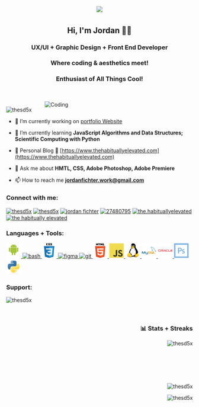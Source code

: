 <h1 align="center"><img src="https://media.tenor.com/54mjjpuowCgAAAAC/ninjala-jane.gif"></h1>
<h2 align="center">Hi, I'm Jordan 👋🏾</h2>
<h3 align="center">UX/UI + Graphic Design + Front End Developer</h3>
<h3 align="center">Where coding & aesthetics meet!</h3>
<h3 align="center">Enthusiast of All Things Cool!</h3><br><br>
<img align="right" alt="Coding" width="400" src="https://i.pinimg.com/originals/11/96/89/119689d2f8ae50053501afb4190e23f6.gif">

<p align="left"> <img src="https://komarev.com/ghpvc/?username=thesd5x&label=Profile%20views&color=0e75b6&style=flat" alt="thesd5x" /> </p>

- 🔭 I’m currently working on [portfolio Website](https://github.com/thesd5x/portfolioWebsite)

- 🌱 I’m currently learning **JavaScript Algorithms and Data Structures; Scientific Computing with Python**

- 📝 Personal Blog 🚧 [https://www.thehabituallyelevated.com](https://www.thehabituallyelevated.com)

- 💬 Ask me about **HMTL, CSS, Adobe Photoshop, Adobe Premiere**

- 📫 How to reach me **jordanfichter.work@gmail.com**

<h3 align="left">Connect with me:</h3>
<p align="left">
<a href="https://codepen.io/thesd5x" target="blank"><img align="center" src="https://raw.githubusercontent.com/rahuldkjain/github-profile-readme-generator/master/src/images/icons/Social/codepen.svg" alt="thesd5x" height="30" width="40" /></a>
<a href="https://twitter.com/thesd5x" target="blank"><img align="center" src="https://raw.githubusercontent.com/rahuldkjain/github-profile-readme-generator/master/src/images/icons/Social/twitter.svg" alt="thesd5x" height="30" width="40" /></a>
<a href="https://linkedin.com/in/jordan fichter" target="blank"><img align="center" src="https://raw.githubusercontent.com/rahuldkjain/github-profile-readme-generator/master/src/images/icons/Social/linked-in-alt.svg" alt="jordan fichter" height="30" width="40" /></a>
<a href="https://stackoverflow.com/users/27480795" target="blank"><img align="center" src="https://raw.githubusercontent.com/rahuldkjain/github-profile-readme-generator/master/src/images/icons/Social/stack-overflow.svg" alt="27480795" height="30" width="40" /></a>
<a href="https://instagram.com/the.habituallyelevated" target="blank"><img align="center" src="https://raw.githubusercontent.com/rahuldkjain/github-profile-readme-generator/master/src/images/icons/Social/instagram.svg" alt="the.habituallyelevated" height="30" width="40" /></a>
<a href="https://www.youtube.com/c/the habitually elevated" target="blank"><img align="center" src="https://raw.githubusercontent.com/rahuldkjain/github-profile-readme-generator/master/src/images/icons/Social/youtube.svg" alt="the habitually elevated" height="30" width="40" /></a>
</p>

<h3 align="left">Languages + Tools:</h3>
<p align="left"> <a href="https://developer.android.com" target="_blank" rel="noreferrer"> <img src="https://raw.githubusercontent.com/devicons/devicon/master/icons/android/android-original-wordmark.svg" alt="android" width="40" height="40"/> </a> <a href="https://www.gnu.org/software/bash/" target="_blank" rel="noreferrer"> <img src="https://www.vectorlogo.zone/logos/gnu_bash/gnu_bash-icon.svg" alt="bash" width="40" height="40"/> </a> <a href="https://www.w3schools.com/css/" target="_blank" rel="noreferrer"> <img src="https://raw.githubusercontent.com/devicons/devicon/master/icons/css3/css3-original-wordmark.svg" alt="css3" width="40" height="40"/> </a> <a href="https://www.figma.com/" target="_blank" rel="noreferrer"> <img src="https://www.vectorlogo.zone/logos/figma/figma-icon.svg" alt="figma" width="40" height="40"/> </a> <a href="https://git-scm.com/" target="_blank" rel="noreferrer"> <img src="https://www.vectorlogo.zone/logos/git-scm/git-scm-icon.svg" alt="git" width="40" height="40"/> </a> <a href="https://www.w3.org/html/" target="_blank" rel="noreferrer"> <img src="https://raw.githubusercontent.com/devicons/devicon/master/icons/html5/html5-original-wordmark.svg" alt="html5" width="40" height="40"/> </a> <a href="https://developer.mozilla.org/en-US/docs/Web/JavaScript" target="_blank" rel="noreferrer"> <img src="https://raw.githubusercontent.com/devicons/devicon/master/icons/javascript/javascript-original.svg" alt="javascript" width="40" height="40"/> </a> <a href="https://www.linux.org/" target="_blank" rel="noreferrer"> <img src="https://raw.githubusercontent.com/devicons/devicon/master/icons/linux/linux-original.svg" alt="linux" width="40" height="40"/> </a> <a href="https://www.mysql.com/" target="_blank" rel="noreferrer"> <img src="https://raw.githubusercontent.com/devicons/devicon/master/icons/mysql/mysql-original-wordmark.svg" alt="mysql" width="40" height="40"/> </a> <a href="https://www.oracle.com/" target="_blank" rel="noreferrer"> <img src="https://raw.githubusercontent.com/devicons/devicon/master/icons/oracle/oracle-original.svg" alt="oracle" width="40" height="40"/> </a> <a href="https://www.photoshop.com/en" target="_blank" rel="noreferrer"> <img src="https://raw.githubusercontent.com/devicons/devicon/master/icons/photoshop/photoshop-line.svg" alt="photoshop" width="40" height="40"/> </a> <a href="https://www.python.org" target="_blank" rel="noreferrer"> <img src="https://raw.githubusercontent.com/devicons/devicon/master/icons/python/python-original.svg" alt="python" width="40" height="40"/> </a> </p>

<h3 align="left">Support:</h3>
<p><a href="https://ko-fi.com/thesd5x"> <img align="left" src="https://cdn.ko-fi.com/cdn/kofi3.png?v=3" height="50" width="210" alt="thesd5x" /></a></p><br><br><br>

<h3 align="right">📊 Stats + Streaks</h3>
<p><img align="right" src="https://github-readme-stats.vercel.app/api/top-langs?username=thesd5x&show_icons=true&locale=en&layout=compact" margin-right="20" alt="thesd5x" /></p><br><br><br><br><br><br>

<p>&nbsp;<img align="right" src="https://github-readme-stats.vercel.app/api?username=thesd5x&show_icons=true&locale=en" alt="thesd5x" /></p>

<p><img align="right" src="https://github-readme-streak-stats.herokuapp.com/?user=thesd5x&" alt="thesd5x" /></p>
